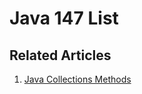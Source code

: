 # Java 147 List

## Related Articles
1. [Java Collections Methods](https://www.ruoxue.org/java-147-java-collections-methods/)
